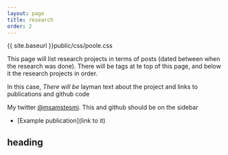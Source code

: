 ```yaml
---
layout: page
title: research
order: 2
---
```


{{ site.baseurl }}public/css/poole.css

<p class="message">
  This page will list research projects in terms of posts (dated between when the research was done). There will be tags at te top of this page, and below it the research projects in order.
</p>

In this case, *There will be* layman text about the project and links to publications and github code

My twitter [@msamstesmi](https://twitter.com/samstesmi). This and github should be on the sidebar

* [Example publication](link to it)

## heading
